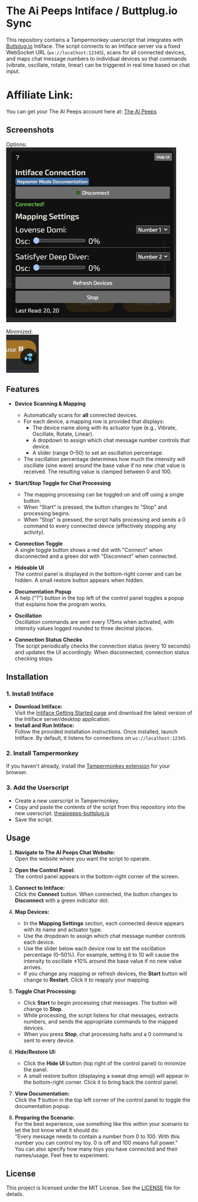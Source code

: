 # The Ai Peeps Intiface / Buttplug.io Sync

This repository contains a Tampermonkey userscript that integrates with [Buttplug.io](https://buttplug.io/) Intiface. The script connects to an Intiface server via a fixed WebSocket URL (`ws://localhost:12345`), scans for all connected devices, and maps chat message numbers to individual devices so that commands (vibrate, oscillate, rotate, linear) can be triggered in real time based on chat input.

# Affiliate Link:
You can get your The AI Peeps account here at: [The AI Peeps](https://theaipeeps.com?fpr=the-ai-peeps-intiface-sync)

## Screenshots
Options:  
![Options menu](options_menu.png?raw=true "Options Menu")

Minimized:  
![Minimized UI](minimized.png?raw=true "Minimized UI")

## Features

- **Device Scanning & Mapping**  
  - Automatically scans for **all** connected devices.
  - For each device, a mapping row is provided that displays:
    - The device name along with its actuator type (e.g., Vibrate, Oscillate, Rotate, Linear).
    - A dropdown to assign which chat message number controls that device.
    - A slider (range 0–50) to set an oscillation percentage.
  - The oscillation percentage determines how much the intensity will oscillate (sine wave) around the base value if no new chat value is received. The resulting value is clamped between 0 and 100.

- **Start/Stop Toggle for Chat Processing**  
  - The mapping processing can be toggled on and off using a single button.
  - When "Start" is pressed, the button changes to "Stop" and processing begins.
  - When "Stop" is pressed, the script halts processing and sends a 0 command to every connected device (effectively stopping any activity).

- **Connection Toggle**  
  A single toggle button shows a red dot with "Connect" when disconnected and a green dot with "Disconnect" when connected.

- **Hideable UI**  
  The control panel is displayed in the bottom-right corner and can be hidden. A small restore button appears when hidden.

- **Documentation Popup**  
  A help ("?") button in the top left of the control panel toggles a popup that explains how the program works.

- **Oscillation**  
  Oscillation commands are sent every 175ms when activated, with intensity values logged rounded to three decimal places.

- **Connection Status Checks**  
  The script periodically checks the connection status (every 10 seconds) and updates the UI accordingly. When disconnected, connection status checking stops.

## Installation

### 1. Install Intiface
- **Download Intiface:**  
  Visit the [Intiface Getting Started page](https://buttplug.io/get-started/) and download the latest version of the Intiface server/desktop application.
- **Install and Run Intiface:**  
  Follow the provided installation instructions. Once installed, launch Intiface. By default, it listens for connections on `ws://localhost:12345`.

### 2. Install Tampermonkey
If you haven't already, install the [Tampermonkey extension](https://www.tampermonkey.net/) for your browser.

### 3. Add the Userscript
- Create a new userscript in Tampermonkey.
- Copy and paste the contents of the script from this repository into the new userscript. [theaipeeps-buttplug.js](theaipeeps-buttplug.js)
- Save the script.

## Usage

1. **Navigate to The AI Peeps Chat Website:**  
   Open the website where you want the script to operate.

2. **Open the Control Panel:**  
   The control panel appears in the bottom-right corner of the screen.

3. **Connect to Intiface:**  
   Click the **Connect** button. When connected, the button changes to **Disconnect** with a green indicator dot.

4. **Map Devices:**  
   - In the **Mapping Settings** section, each connected device appears with its name and actuator type.
   - Use the dropdown to assign which chat message number controls each device.
   - Use the slider below each device row to set the oscillation percentage (0–50%). For example, setting it to 10 will cause the intensity to oscillate ±10% around the base value if no new value arrives.
   - If you change any mapping or refresh devices, the **Start** button will change to **Restart**. Click it to reapply your mapping.

5. **Toggle Chat Processing:**  
   - Click **Start** to begin processing chat messages. The button will change to **Stop**.
   - While processing, the script listens for chat messages, extracts numbers, and sends the appropriate commands to the mapped devices.
   - When you press **Stop**, chat processing halts and a 0 command is sent to every device.

6. **Hide/Restore UI:**  
   - Click the **Hide UI** button (top right of the control panel) to minimize the panel.
   - A small restore button (displaying a sweat drop emoji) will appear in the bottom-right corner. Click it to bring back the control panel.

7. **View Documentation:**  
   Click the **?** button in the top left corner of the control panel to toggle the documentation popup.

8. **Preparing the Scenario:**  
   For the best experience, use something like this within your scenario to let the bot know what it should do:  
   "Every message needs to contain a number from 0 to 100. With this number you can control my toy. 0 is off and 100 means full power."  
   You can also specify how many toys you have connected and their names/usage. Feel free to experiment.

## License

This project is licensed under the MIT License. See the [LICENSE](LICENSE) file for details.
